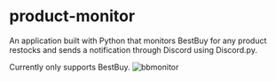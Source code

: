 # product-monitor
An application built with Python that monitors BestBuy for any product restocks and sends a notification through Discord using Discord.py.

Currently only supports BestBuy.
![bbmonitor](https://user-images.githubusercontent.com/70303734/129942527-444ae7d3-37e2-4d63-a4f9-b5110648fde4.png)
